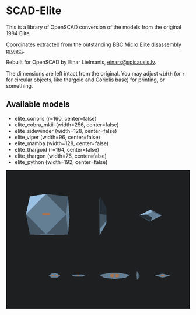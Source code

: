 # SCAD-Elite

This is a library of OpenSCAD conversion of the models from the original 1984 Elite.

Coordinates extracted from the outstanding [BBC Micro Elite disassembly project](https://bbcelite.com/).

Rebuilt for OpenSCAD by Einar Lielmanis, einars@spicausis.lv.

The dimensions are left intact from the original. You may adjust `width` (or
`r` for circular objects, like thargoid and Coriolis base) for printing, or something.

## Available models

- elite_coriolis (r=160, center=false)
- elite_cobra_mkiii (width=256, center=false)
- elite_sidewinder (width=128, center=false)
- elite_viper (width=96, center=false)
- elite_mamba (width=128, center=false)
- elite_thargoid (r=164, center=false)
- elite_thargon (width=76, center=false)
- elite_python (width=192, center=false)

![Models of scad-elite](scripts/elite.gif?raw=true)
